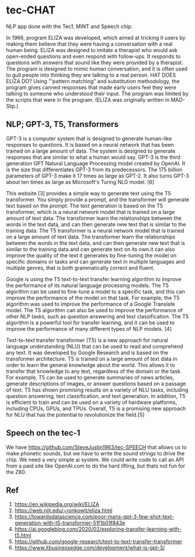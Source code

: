 # tec-CHAT

NLP app done with the Tec1, MINT and Speech chip.   

In 1966, program ELIZA was developed, which aimed at tricking it users by making them believe that they were having a conversation with a real human being. ELIZA was designed to imitate a therapist who would ask open-ended questions and even respond with follow-ups. It responds to questions with answers that sound like they were provided by a therapist. The program is designed to mimic human conversation, and it is often used to gull people into thinking they are talking to a real person. HAT DOES ELIZA DO? Using "'pattern matching" and substitution methodology, the program gives canned responses that made early users feel they were talking to someone who understood their input. The program was limited by the scripts that were in the program. (ELIZA was originally written in MAD-Slip.) 

 

## NLP; GPT-3, T5, Transformers

GPT-3 is a computer system that is designed to generate human-like responses to questions. It is based on a neural network that has been trained on a large amount of data. The system is designed to generate responses that are similar to what a human would say. GPT-3 is the third generation GPT Natural Language Processing model created by OpenAI. It is the size that differentiates GPT-3 from its predecessors. The 175 billion parameters of GPT-3 make it 17 times as large as GPT-2. It also turns GPT-3 about ten times as large as Microsoft's Turing NLG model. [6]

This website [3] provides a simple way to generate text using the T5 transformer. You simply provide a prompt, and the transformer will generate text based on the prompt. The text generation is based on the T5 transformer, which is a neural network model that is trained on a large amount of text data. The transformer learn the relationships between the words in the text data, and can then generate new text that is similar to the training data. The T5 transformer is a neural network model that is trained on a large amount of text data. The transformer learn the relationships between the words in the text data, and can then generate new text that is similar to the training data.and can generate text on its own.it can also improve the quality of the text it generates by fine-tuning the model on specific domains or tasks and can generate text in multiple languages and multiple genres, that is both grammatically correct and fluent. 

Google is using the T5 text-to-text transfer learning algorithm to improve the performance of its natural language processing models. The T5 algorithm can be used to fine-tune a model to a specific task, and this can improve the performance of the model on that task. For example, the T5 algorithm was used to improve the performance of a Google Translate model. The T5 algorithm can also be used to improve the performance of other NLP tasks, such as question answering and text classification. The T5 algorithm is a powerful tool for transfer learning, and it can be used to improve the performance of many different types of NLP models. [4]

Text-to-text transfer transformer (T5) is a new approach for natural language understanding (NLU) that can be used to read and comprehend any text. It was developed by Google Research and is based on the transformer architecture. T5 is trained on a large amount of text data in order to learn the general knowledge about the world. This allows it to transfer that knowledge to any text, regardless of the domain or the task. For example, T5 can be used to generate summaries of news articles, generate descriptions of images, or answer questions based on a passage of text. T5 has shown promising results on a variety of NLU tasks, including question answering, text classification, and text generation. In addition, T5 is efficient to train and can be used on a variety of hardware platforms, including CPUs, GPUs, and TPUs. Overall, T5 is a promising new approach for NLU that has the potential to revolutionize the field.[5]

## Speech on the tec-1

We have https://github.com/SteveJustin1963/tec-SPEECH that allows us to make phonetic sounds, but we have to write the sound strings to drive the chip. We need a very simple ai system. We could write code to call an API from a paid site like OpenAI.com to do the hard lifting, but thats not fun for the Z80. 


## Ref 
1. https://en.wikipedia.org/wiki/ELIZA
2. https://web.njit.edu/~ronkowit/eliza.html
3. https://towardsdatascience.com/poor-mans-gpt-3-few-shot-text-generation-with-t5-transformer-51f1b01f843e
4. https://ai.googleblog.com/2020/02/exploring-transfer-learning-with-t5.html
5. https://github.com/google-research/text-to-text-transfer-transformer
6. https://www.itbusinessedge.com/development/what-is-gpt-3/
